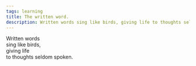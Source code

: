 ```yaml
---
tags: learning
title: The written word.
description: Written words sing like birds, giving life to thoughts seldom spoken.  
---
```




Written words  
sing like birds,  
giving life  
to thoughts seldom spoken.  
